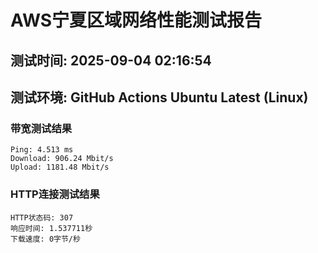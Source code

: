 # AWS宁夏区域网络性能测试报告
## 测试时间: 2025-09-04 02:16:54
## 测试环境: GitHub Actions Ubuntu Latest (Linux)

### 带宽测试结果
```
Ping: 4.513 ms
Download: 906.24 Mbit/s
Upload: 1181.48 Mbit/s
```

### HTTP连接测试结果
```
HTTP状态码: 307
响应时间: 1.537711秒
下载速度: 0字节/秒
```

